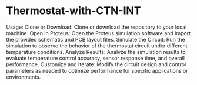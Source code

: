 # Thermostat-with-CTN-INT
Usage:
Clone or Download: Clone or download the repository to your local machine.
Open in Proteus: Open the Proteus simulation software and import the provided schematic and PCB layout files.
Simulate the Circuit: Run the simulation to observe the behavior of the thermostat circuit under different temperature conditions.
Analyze Results: Analyze the simulation results to evaluate temperature control accuracy, sensor response time, and overall performance.
Customize and Iterate: Modify the circuit design and control parameters as needed to optimize performance for specific applications or environments.
